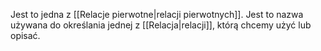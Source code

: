 Jest to jedna z [[Relacje pierwotne|relacji pierwotnych]].
Jest to nazwa używana do określania jednej z [[Relacja|relacji]], którą chcemy użyć lub opisać.